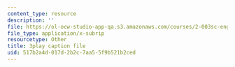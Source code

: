 ```yaml
---
content_type: resource
description: ''
file: https://ol-ocw-studio-app-qa.s3.amazonaws.com/courses/2-003sc-engineering-dynamics-fall-2011/517b2a4d017d2b2c7aa55f9b521b2ced_lFedznDnPZc.srt
file_type: application/x-subrip
resourcetype: Other
title: 3play caption file
uid: 517b2a4d-017d-2b2c-7aa5-5f9b521b2ced
---
```

